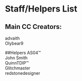 # Staff/Helpers List
## Main CC Creators:
advaith  
Olybear9

##Helpers
AS04™️  
John Smith  
QuinnTDIP™️  
Glitchmaster  
redstonedesigner
